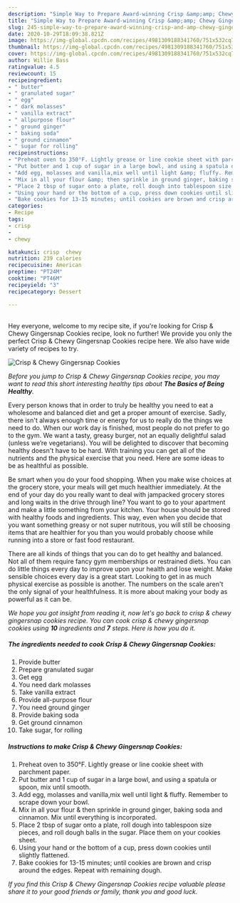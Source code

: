 ```yaml
---
description: "Simple Way to Prepare Award-winning Crisp &amp;amp; Chewy Gingersnap Cookies"
title: "Simple Way to Prepare Award-winning Crisp &amp;amp; Chewy Gingersnap Cookies"
slug: 245-simple-way-to-prepare-award-winning-crisp-and-amp-chewy-gingersnap-cookies
date: 2020-10-29T18:09:38.821Z
image: https://img-global.cpcdn.com/recipes/4981309188341760/751x532cq70/crisp-chewy-gingersnap-cookies-recipe-main-photo.jpg
thumbnail: https://img-global.cpcdn.com/recipes/4981309188341760/751x532cq70/crisp-chewy-gingersnap-cookies-recipe-main-photo.jpg
cover: https://img-global.cpcdn.com/recipes/4981309188341760/751x532cq70/crisp-chewy-gingersnap-cookies-recipe-main-photo.jpg
author: Willie Bass
ratingvalue: 4.5
reviewcount: 15
recipeingredient:
- " butter"
- " granulated sugar"
- " egg"
- " dark molasses"
- " vanilla extract"
- " allpurpose flour"
- " ground ginger"
- " baking soda"
- " ground cinnamon"
- " sugar for rolling"
recipeinstructions:
- "Preheat oven to 350°F. Lightly grease or line cookie sheet with parchment paper."
- "Put butter and 1 cup of sugar in a large bowl, and using a spatula or spoon, mix until smooth."
- "Add egg, molasses and vanilla,mix well until light &amp; fluffy. Remember to scrape down your bowl."
- "Mix in all your flour &amp; then sprinkle in ground ginger, baking soda and cinnamon. Mix until everything is incorporated."
- "Place 2 tbsp of sugar onto a plate, roll dough into tablespoon size pieces, and roll dough balls in the sugar. Place them on your cookies sheet."
- "Using your hand or the bottom of a cup, press down cookies until slightly flattened."
- "Bake cookies for 13-15 minutes; until cookies are brown and crisp around the edges. Repeat with remaining dough."
categories:
- Recipe
tags:
- crisp
- 
- chewy

katakunci: crisp  chewy 
nutrition: 239 calories
recipecuisine: American
preptime: "PT24M"
cooktime: "PT46M"
recipeyield: "3"
recipecategory: Dessert

---
```

<br>
Hey everyone, welcome to my recipe site, if you're looking for Crisp &amp; Chewy Gingersnap Cookies recipe, look no further! We provide you only the perfect Crisp &amp; Chewy Gingersnap Cookies recipe here. We also have wide variety of recipes to try.
<br>


![Crisp &amp; Chewy Gingersnap Cookies](https://img-global.cpcdn.com/recipes/4981309188341760/751x532cq70/crisp-chewy-gingersnap-cookies-recipe-main-photo.jpg)

<i>Before you jump to Crisp &amp; Chewy Gingersnap Cookies recipe, you may want to read this short interesting healthy tips about <strong>The Basics of Being Healthy</strong>.</i>

Every person knows that in order to truly be healthy you need to eat a wholesome and balanced diet and get a proper amount of exercise. Sadly, there isn't always enough time or energy for us to really do the things we need to do. When our work day is finished, most people do not prefer to go to the gym. We want a tasty, greasy burger, not an equally delightful salad (unless we’re vegetarians). You will be delighted to discover that becoming healthy doesn't have to be hard. With training you can get all of the nutrients and the physical exercise that you need. Here are some ideas to be as healthful as possible.

Be smart when you do your food shopping. When you make wise choices at the grocery store, your meals will get much healthier immediately. At the end of your day do you really want to deal with jampacked grocery stores and long waits in the drive through line? You want to go to your apartment and make a little something from your kitchen. Your house should be stored with healthy foods and ingredients. This way, even when you decide that you want something greasy or not super nutritous, you will still be choosing items that are healthier for you than you would probably choose while running into a store or fast food restaurant.

There are all kinds of things that you can do to get healthy and balanced. Not all of them require fancy gym memberships or restrained diets. You can do little things every day to improve upon your health and lose weight. Make sensible choices every day is a great start. Looking to get in as much physical exercise as possible is another. The numbers on the scale aren't the only signal of your healthfulness. It is more about making your body as powerful as it can be. 


<i>We hope you got insight from reading it, now let's go back to crisp &amp; chewy gingersnap cookies recipe. You can cook crisp &amp; chewy gingersnap cookies using <strong>10</strong> ingredients and <strong>7</strong> steps. Here is how you do it.
</i>

##### The ingredients needed to cook Crisp &amp; Chewy Gingersnap Cookies:

1. Provide  butter
1. Prepare  granulated sugar
1. Get  egg
1. You need  dark molasses
1. Take  vanilla extract
1. Provide  all-purpose flour
1. You need  ground ginger
1. Provide  baking soda
1. Get  ground cinnamon
1. Take  sugar, for rolling


##### Instructions to make Crisp &amp; Chewy Gingersnap Cookies:

1. Preheat oven to 350°F. Lightly grease or line cookie sheet with parchment paper.
1. Put butter and 1 cup of sugar in a large bowl, and using a spatula or spoon, mix until smooth.
1. Add egg, molasses and vanilla,mix well until light &amp; fluffy. Remember to scrape down your bowl.
1. Mix in all your flour &amp; then sprinkle in ground ginger, baking soda and cinnamon. Mix until everything is incorporated.
1. Place 2 tbsp of sugar onto a plate, roll dough into tablespoon size pieces, and roll dough balls in the sugar. Place them on your cookies sheet.
1. Using your hand or the bottom of a cup, press down cookies until slightly flattened.
1. Bake cookies for 13-15 minutes; until cookies are brown and crisp around the edges. Repeat with remaining dough.


<i>If you find this Crisp &amp; Chewy Gingersnap Cookies recipe valuable please share it to your good friends or family, thank you and good luck.</i>
